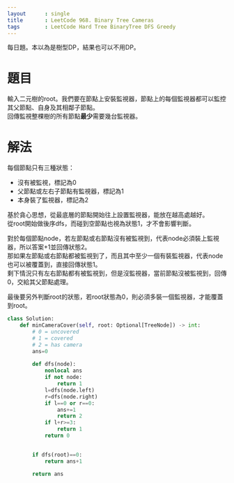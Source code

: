 ```yaml
--- 
layout      : single
title       : LeetCode 968. Binary Tree Cameras
tags        : LeetCode Hard Tree BinaryTree DFS Greedy
---
```

每日題。本以為是樹型DP，結果也可以不用DP。  

# 題目
輸入二元樹的root。我們要在節點上安裝監視器，節點上的每個監視器都可以監控其父節點、自身及其相鄰子節點。  
回傳監視整棵樹的所有節點**最少**需要幾台監視器。

# 解法
每個節點只有三種狀態：  
- 沒有被監視，標記為0  
- 父節點或左右子節點有監視器，標記為1  
- 本身裝了監視器，標記為2  

基於貪心思想，從最底層的節點開始往上設置監視器，能放在越高處越好。  
從root開始做後序dfs，而碰到空節點也視為狀態1，才不會影響判斷。  

對於每個節點node，若左節點或右節點沒有被監視到，代表node必須裝上監視器，所以答案+1並回傳狀態2。  
那如果左節點或右節點都被監視到了，而且其中至少一個有裝監視器，代表node也可以被覆蓋到，直接回傳狀態1。  
剩下情況只有左右節點都有被監視到，但是沒監視器，當前節點沒被監視到，回傳0，交給其父節點處理。  

最後要另外判斷root的狀態，若root狀態為0，則必須多裝一個監視器，才能覆蓋到root。  

```python
class Solution:
    def minCameraCover(self, root: Optional[TreeNode]) -> int:
        # 0 = uncovered
        # 1 = covered 
        # 2 = has camera
        ans=0
        
        def dfs(node):
            nonlocal ans
            if not node:
                return 1
            l=dfs(node.left)
            r=dfs(node.right)
            if l==0 or r==0:
                ans+=1
                return 2
            if l+r>=3:
                return 1
            return 0
        

        if dfs(root)==0:
            return ans+1
        
        return ans
```

